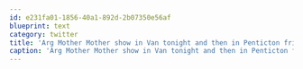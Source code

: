 ```yaml
---
id: e231fa01-1856-40a1-892d-2b07350e56af
blueprint: text
category: twitter
title: 'Arg Mother Mother show in Van tonight and then in Penticton friday, going to miss both :('
caption: 'Arg Mother Mother show in Van tonight and then in Penticton friday, going to miss both :('
---
```

